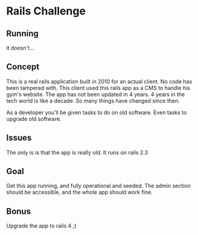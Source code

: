 # Rails Challenge

## Running

it doesn't...

## Concept

This is a real rails application built in 2010 for an actual client. No code has been tampered with.
This client used this rails app as a CMS to handle his gym's website. The app has not been updated in 4 years.
4 years in the tech world is like a decade. So many things have changed since then.

As a developer you'll be given tasks to do on old software. Even tasks to upgrade old software.

## Issues
The only is is that the app is really old. It runs on rails 2.3

## Goal
Get this app running, and fully operational and seeded. The admin section should be accessible, and the whole app should work fine.


## Bonus

Upgrade the app to rails 4 ;)